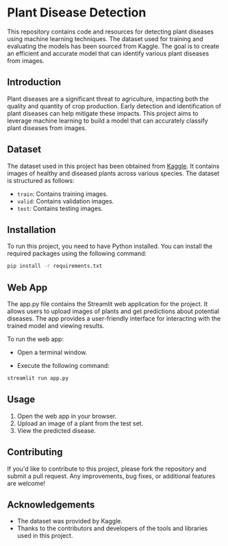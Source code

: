 # Plant Disease Detection

This repository contains code and resources for detecting plant diseases using machine learning techniques. The dataset used for training and evaluating the models has been sourced from Kaggle. The goal is to create an efficient and accurate model that can identify various plant diseases from images.

## Introduction

Plant diseases are a significant threat to agriculture, impacting both the quality and quantity of crop production. Early detection and identification of plant diseases can help mitigate these impacts. This project aims to leverage machine learning to build a model that can accurately classify plant diseases from images.

## Dataset

The dataset used in this project has been obtained from [Kaggle](https://www.kaggle.com/datasets/vipoooool/new-plant-diseases-dataset/data). It contains images of healthy and diseased plants across various species. The dataset is structured as follows:

- `train`: Contains training images.
- `valid`: Contains validation images.
- `test`: Contains testing images.

## Installation

To run this project, you need to have Python installed. You can install the required packages using the following command:

```bash
pip install -r requirements.txt
```

## Web App

The app.py file contains the Streamlit web application for the project. It allows users to upload images of plants and get predictions about potential diseases. The app provides a user-friendly interface for interacting with the trained model and viewing results.

To run the web app:

- Open a terminal window.

- Execute the following command:

```bash
streamlit run app.py
```

## Usage

1. Open the web app in your browser.
2. Upload an image of a plant from the test set.
3. View the predicted disease.

## Contributing

If you'd like to contribute to this project, please fork the repository and submit a pull request. Any improvements, bug fixes, or additional features are welcome!

## Acknowledgements

- The dataset was provided by Kaggle.
- Thanks to the contributors and developers of the tools and libraries used in this project.
